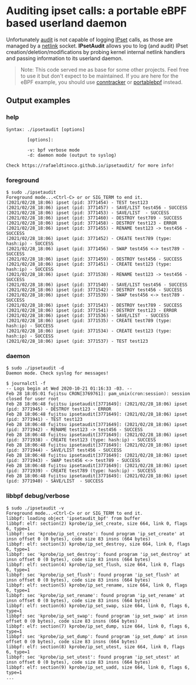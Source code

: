 # Auditing ipset calls: a portable eBPF based userland daemon

Unfortunately [audit](https://github.com/linux-audit/audit-documentation/wiki) is not capable of logging
[IPset](https://en.wikipedia.org/wiki/Netfilter#ipset) calls, as those are managed by a
[netlink](https://en.wikipedia.org/wiki/Netlink) socket. **IPsetAudit** allows you to log (and audit)
IPset creation/deletion/modifications by probing kernel internal netlink handlers and passing information
to its userland daemon.

> Note: This code served me as base for some other projects. Feel free to use it but don't expect to be maintained. If you are here for the eBPF example, you should use [conntracker](https://github.com/rafaeldtinoco/conntracker) or [portablebpf](https://github.com/rafaeldtinoco/portablebpf) instead.

## Output examples

### help

``` $ sudo ./ipsetaudit -h
Syntax: ./ipsetaudit [options]

        [options]:

        -v: bpf verbose mode
        -d: daemon mode (output to syslog)

Check https://rafaeldtinoco.github.io/ipsetaudit/ for more info!
```

### foreground

```
$ sudo ./ipsetaudit
Foreground mode...<Ctrl-C> or or SIG_TERM to end it.
(2021/02/28_18:06) ipset (pid: 3771454) - TEST test123
(2021/02/28_18:06) ipset (pid: 3771457) - SAVE/LIST test456 - SUCCESS
(2021/02/28_18:06) ipset (pid: 3771453) - SAVE/LIST  - SUCCESS
(2021/02/28_18:06) ipset (pid: 3771460) - DESTROY test789 - SUCCESS
(2021/02/28_18:06) ipset (pid: 3771458) - DESTROY test123 - ERROR
(2021/02/28_18:06) ipset (pid: 3771455) - RENAME test123 -> test456 - SUCCESS
(2021/02/28_18:06) ipset (pid: 3771452) - CREATE test789 (type: hash:ip) - SUCCESS
(2021/02/28_18:06) ipset (pid: 3771456) - SWAP test456 <-> test789 - SUCCESS
(2021/02/28_18:06) ipset (pid: 3771459) - DESTROY test456 - SUCCESS
(2021/02/28_18:06) ipset (pid: 3771451) - CREATE test123 (type: hash:ip) - SUCCESS
(2021/02/28_18:06) ipset (pid: 3771538) - RENAME test123 -> test456 - SUCCESS
(2021/02/28_18:06) ipset (pid: 3771540) - SAVE/LIST test456 - SUCCESS
(2021/02/28_18:06) ipset (pid: 3771542) - DESTROY test456 - SUCCESS
(2021/02/28_18:06) ipset (pid: 3771539) - SWAP test456 <-> test789 - SUCCESS
(2021/02/28_18:06) ipset (pid: 3771543) - DESTROY test789 - SUCCESS
(2021/02/28_18:06) ipset (pid: 3771541) - DESTROY test123 - ERROR
(2021/02/28_18:06) ipset (pid: 3771536) - SAVE/LIST  - SUCCESS
(2021/02/28_18:06) ipset (pid: 3771535) - CREATE test789 (type: hash:ip) - SUCCESS
(2021/02/28_18:06) ipset (pid: 3771534) - CREATE test123 (type: hash:ip) - SUCCESS
(2021/02/28_18:06) ipset (pid: 3771537) - TEST test123
```

### daemon

```
$ sudo ./ipsetaudit -d
Daemon mode. Check syslog for messages!

$ journalctl -f
-- Logs begin at Wed 2020-10-21 01:16:33 -03. --
Feb 28 18:05:01 fujitsu CRON[3769761]: pam_unix(cron:session): session closed for user root
Feb 28 18:06:48 fujitsu ipsetaudit[3771649]: (2021/02/28_18:06) ipset (pid: 3771945) - DESTROY test123 - ERROR
Feb 28 18:06:48 fujitsu ipsetaudit[3771649]: (2021/02/28_18:06) ipset (pid: 3771941) - TEST test123
Feb 28 18:06:48 fujitsu ipsetaudit[3771649]: (2021/02/28_18:06) ipset (pid: 3771942) - RENAME test123 -> test456 - SUCCESS
Feb 28 18:06:48 fujitsu ipsetaudit[3771649]: (2021/02/28_18:06) ipset (pid: 3771938) - CREATE test123 (type: hash:ip) - SUCCESS
Feb 28 18:06:48 fujitsu ipsetaudit[3771649]: (2021/02/28_18:06) ipset (pid: 3771944) - SAVE/LIST test456 - SUCCESS
Feb 28 18:06:48 fujitsu ipsetaudit[3771649]: (2021/02/28_18:06) ipset (pid: 3771943) - SWAP test456 <-> test789 - SUCCESS
Feb 28 18:06:48 fujitsu ipsetaudit[3771649]: (2021/02/28_18:06) ipset (pid: 3771939) - CREATE test789 (type: hash:ip) - SUCCESS
Feb 28 18:06:48 fujitsu ipsetaudit[3771649]: (2021/02/28_18:06) ipset (pid: 3771940) - SAVE/LIST  - SUCCESS
```

### libbpf debug/verbose

```
$ sudo ./ipsetaudit -v
Foreground mode...<Ctrl-C> or or SIG_TERM to end it.
libbpf: loading object 'ipsetaudit_bpf' from buffer
libbpf: elf: section(2) kprobe/ip_set_create, size 664, link 0, flags 6, type=1
libbpf: sec 'kprobe/ip_set_create': found program 'ip_set_create' at insn offset 0 (0 bytes), code size 83 insns (664 bytes)
libbpf: elf: section(3) kprobe/ip_set_destroy, size 664, link 0, flags 6, type=1
libbpf: sec 'kprobe/ip_set_destroy': found program 'ip_set_destroy' at insn offset 0 (0 bytes), code size 83 insns (664 bytes)
libbpf: elf: section(4) kprobe/ip_set_flush, size 664, link 0, flags 6, type=1
libbpf: sec 'kprobe/ip_set_flush': found program 'ip_set_flush' at insn offset 0 (0 bytes), code size 83 insns (664 bytes)
libbpf: elf: section(5) kprobe/ip_set_rename, size 664, link 0, flags 6, type=1
libbpf: sec 'kprobe/ip_set_rename': found program 'ip_set_rename' at insn offset 0 (0 bytes), code size 83 insns (664 bytes)
libbpf: elf: section(6) kprobe/ip_set_swap, size 664, link 0, flags 6, type=1
libbpf: sec 'kprobe/ip_set_swap': found program 'ip_set_swap' at insn offset 0 (0 bytes), code size 83 insns (664 bytes)
libbpf: elf: section(7) kprobe/ip_set_dump, size 664, link 0, flags 6, type=1
libbpf: sec 'kprobe/ip_set_dump': found program 'ip_set_dump' at insn offset 0 (0 bytes), code size 83 insns (664 bytes)
libbpf: elf: section(8) kprobe/ip_set_utest, size 664, link 0, flags 6, type=1
libbpf: sec 'kprobe/ip_set_utest': found program 'ip_set_utest' at insn offset 0 (0 bytes), code size 83 insns (664 bytes)
libbpf: elf: section(9) kprobe/ip_set_uadd, size 664, link 0, flags 6, type=1
...
```

